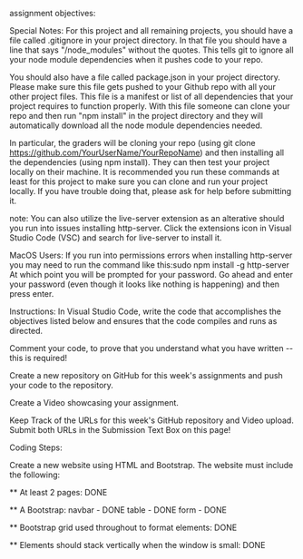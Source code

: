 assignment objectives:

Special Notes:
For this project and all remaining projects, you should have a file called .gitignore in your project directory. In that file you should have a line that says "/node_modules" without the quotes. This tells git to ignore all your node module dependencies when it pushes code to your repo.

You should also have a file called package.json in your project directory. Please make sure this file gets pushed to your Github repo with all your other project files. This file is a manifest or list of all dependencies that your project requires to function properly. With this file someone can clone your repo and then run "npm install" in the project directory and they will automatically download all the node module dependencies needed.

In particular, the graders will be cloning your repo (using git clone https://github.com/YourUserName/YourRepoName) and then installing all the dependencies (using npm install). They can then test your project locally on their machine. It is recommended you run these commands at least for this project to make sure you can clone and run your project locally. If you have trouble doing that, please ask for help before submitting it.

note:
You can also utilize the live-server extension as an alterative should you run into issues installing http-server. Click the extensions icon in Visual Studio Code (VSC) and search for live-server to install it.


MacOS Users:
If you run into permissions errors when installing http-server you may need to run the command like this:sudo npm install -g http-server
At which point you will be prompted for your password. Go ahead and enter your password (even though it looks like nothing is happening) and then press enter.


Instructions:
In Visual Studio Code, write the code that accomplishes the objectives listed below and ensures that the code compiles and runs as directed.

Comment your code, to prove that you understand what you have written -- this is required!

Create a new repository on GitHub for this week's assignments and push your code to the repository.

Create a Video showcasing your assignment.

Keep Track of the URLs for this week's GitHub repository and Video upload.
Submit both URLs in the Submission Text Box on this page!


Coding Steps:

Create a new website using HTML and Bootstrap. 
The website must include the following:

**
At least 2 pages:
DONE

**
A Bootstrap:
navbar - DONE
table - DONE
form - DONE

**
Bootstrap grid used throughout to format elements:
DONE

**
Elements should stack vertically when the window is small:
DONE